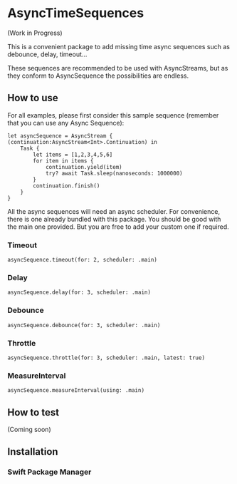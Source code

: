 # AsyncTimeSequences

(Work in Progress)

This is a convenient package to add missing time async sequences such as debounce, delay, timeout...

These sequences are recommended to be used with AsyncStreams, but as they conform to AsyncSequence the possibilities are endless.

## How to use

For all examples, please first consider this sample sequence (remember that you can use any Async Sequence):

```
let asyncSequence = AsyncStream { (continuation:AsyncStream<Int>.Continuation) in
    Task {
        let items = [1,2,3,4,5,6]
        for item in items {
            continuation.yield(item)
            try? await Task.sleep(nanoseconds: 1000000)
        }
        continuation.finish()
    }
}
```

All the async sequences will need an async scheduler. For convenience, there is one already bundled with this package. You should be good with the main one provided. But you are free to add your custom one if required.

### Timeout

```
asyncSequence.timeout(for: 2, scheduler: .main)
```

### Delay

```
asyncSequence.delay(for: 3, scheduler: .main)
```

### Debounce

```
asyncSequence.debounce(for: 3, scheduler: .main)
```

### Throttle

```
asyncSequence.throttle(for: 3, scheduler: .main, latest: true)
```

### MeasureInterval

```
asyncSequence.measureInterval(using: .main)
```

## How to test

(Coming soon)

## Installation

### Swift Package Manager
